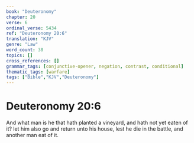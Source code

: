 ```yaml
---
book: "Deuteronomy"
chapter: 20
verse: 6
ordinal_verse: 5434
ref: "Deuteronomy 20:6"
translation: "KJV"
genre: "Law"
word_count: 38
topics: []
cross_references: []
grammar_tags: [conjunctive-opener, negation, contrast, conditional]
thematic_tags: [warfare]
tags: ["Bible","KJV","Deuteronomy"]
---
```


# Deuteronomy 20:6

And what man is he that hath planted a vineyard, and hath not yet eaten of it? let him also go and return unto his house, lest he die in the battle, and another man eat of it.
